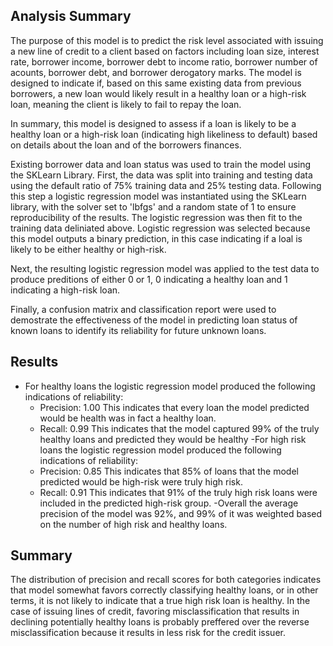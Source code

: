 ## Analysis Summary

The purpose of this model is to predict the risk level associated with issuing a new line of credit to a client based on factors including loan size, interest rate, borrower income, borrower debt to income ratio, borrower number of acounts, borrower debt, and borrower derogatory marks. The model is designed to indicate if, based on this same existing data from previous borrowers, a new loan would likely result in a healthy loan or a high-risk loan, meaning the client is likely to fail to repay the loan. 

In summary, this model is designed to assess if a loan is likely to be a healthy loan or a high-risk loan (indicating high likeliness to default) based on details about the loan and of the borrowers finances. 

Existing borrower data and loan status was used to train the model using the SKLearn Library. First, the data was split into training and testing data using the default ratio of 75% training data and 25% testing data. Following this step a logistic regression model was instantiated using the SKLearn library, with the solver set to 'lbfgs' and a random state of 1 to ensure reproducibility of the results. The logistic regression was then fit to the training data deliniated above. Logistic regression was selected because this model outputs a binary prediction, in this case indicating if a loal is likely to be either healthy or high-risk. 

Next, the resulting logistic regression model was applied to the test data to produce preditions of either 0 or 1, 0 indicating a healthy loan and 1 indicating a high-risk loan. 

Finally, a confusion matrix and classification report were used to demostrate the effectiveness of the model in predicting loan status of known loans to identify its reliability for future unknown loans. 

## Results

- For healthy loans the logistic regression model produced the following indications of reliability:
    - Precision: 1.00
        This indicates that every loan the model predicted would be health was in fact a healthy loan. 
    - Recall: 0.99
        This indicates that the model captured 99% of the truly healthy loans and predicted they would be healthy
-For high risk loans the logistic regression model produced the following indications of reliability: 
    - Precision: 0.85
        This indicates that 85% of loans that the model predicted would be high-risk were truly high risk.
    - Recall: 0.91
        This indicates that 91% of the truly high risk loans were included in the predicted high-risk group.
-Overall the average precision of the model was 92%, and 99% of it was weighted based on the number of high risk and healthy loans. 

## Summary

The distribution of precision and recall scores for both categories indicates that model somewhat favors correctly classifying healthy loans, or in other terms, it is not likely to indicate that a true high risk loan is healthy. In the case of issuing lines of credit, favoring misclassification that results in declining potentially healthy loans is probably preffered over the reverse misclassification because it results in less risk for the credit issuer. 